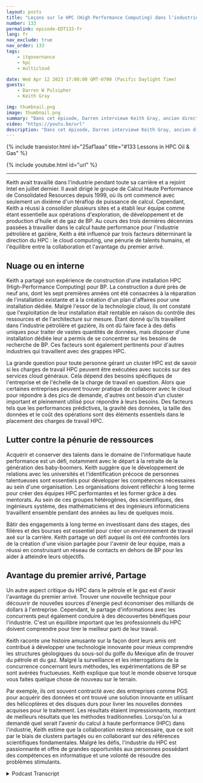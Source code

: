 ```yaml
---
layout: posts
title: "Leçons sur le HPC (High Performance Computing) dans l'industrie pétrolière et gazière"
number: 133
permalink: episode-EDT133-fr
lang: fr
nav_exclude: true
nav_order: 133
tags:
    - itgovernance
    - hpc
    - multicloud

date: Wed Apr 12 2023 17:00:00 GMT-0700 (Pacific Daylight Time)
guests:
    - Darren W Pulsipher
    - Keith Gray

img: thumbnail.png
image: thumbnail.png
summary: "Dans cet épisode, Darren interviewe Keith Gray, ancien directeur de l'informatique à haute performance chez British Petroleum. Avec plus de 30 ans de gestion de centres de calcul HPC, Keith offre une grande perspective sur les défis, les meilleures pratiques et l'avenir du calcul à haute performance."
video: "https://youtu.be/url"
description: "Dans cet épisode, Darren interviewe Keith Gray, ancien directeur de l'informatique à haute performance chez British Petroleum. Avec plus de 30 ans de gestion de centres de calcul HPC, Keith offre une grande perspective sur les défis, les meilleures pratiques et l'avenir du calcul à haute performance."
---
```


<div>
{% include transistor.html id="25af1aaa" title="#133 Lessons in HPC Oil & Gas" %}

{% include youtube.html id="url" %}
</div>

---

Keith avait travaillé dans l'industrie pendant toute sa carrière et a rejoint Intel en juillet dernier. Il avait dirigé le groupe de Calcul Haute Performance de Consolidated Resources depuis 1999, où ils ont commencé avec seulement un dixième d'un téraflop de puissance de calcul. Cependant, Keith a réussi à consolider plusieurs sites et a établi leur équipe comme étant essentielle aux opérations d'exploration, de développement et de production d'huile et de gaz de BP. Au cours des trois dernières décennies passées à travailler dans le calcul haute performance pour l'industrie pétrolière et gazière, Keith a été influencé par trois facteurs déterminant la direction du HPC : le cloud computing, une pénurie de talents humains, et l'équilibre entre la collaboration et l'avantage du premier arrivé.

## Nuage ou en interne

Keith a partagé son expérience de construction d'une installation HPC (High-Performance Computing) pour BP. La construction a duré près de neuf ans, dont les sept premières années ont été consacrées à la réparation de l'installation existante et à la création d'un plan d'affaires pour une installation dédiée. Malgré l'essor de la technologie cloud, ils ont constaté que l'exploitation de leur installation était rentable en raison du contrôle des ressources et de l'architecture sur mesure. Étant donné qu'ils travaillent dans l'industrie pétrolière et gazière, ils ont dû faire face à des défis uniques pour traiter de vastes quantités de données, mais disposer d'une installation dédiée leur a permis de se concentrer sur les besoins de recherche de BP. Ces facteurs sont également pertinents pour d'autres industries qui travaillent avec des grappes HPC.

La grande question pour toute personne gérant un cluster HPC est de savoir si les charges de travail HPC peuvent être exécutées avec succès sur des services cloud généraux. Cela dépend des besoins spécifiques de l'entreprise et de l'échelle de la charge de travail en question. Alors que certaines entreprises peuvent trouver pratique de collaborer avec le cloud pour répondre à des pics de demande, d'autres ont besoin d'un cluster important et pleinement utilisé pour répondre à leurs besoins. Des facteurs tels que les performances prédictives, la gravité des données, la taille des données et le coût des opérations sont des éléments essentiels dans le placement des charges de travail HPC.

## Lutter contre la pénurie de ressources

Acquérir et conserver des talents dans le domaine de l'informatique haute performance est un défi, notamment avec le départ à la retraite de la génération des baby-boomers. Keith suggère que le développement de relations avec les universités et l'identification précoce de personnes talentueuses sont essentiels pour développer les compétences nécessaires au sein d'une organisation. Les organisations doivent réfléchir à long terme pour créer des équipes HPC performantes et les former grâce à des mentorats. Au sein de ces groupes hétérogènes, des scientifiques, des ingénieurs système, des mathématiciens et des ingénieurs informaticiens travaillent ensemble pendant des années au lieu de quelques mois.

Bâtir des engagements à long terme en investissant dans des stages, des filières et des bourses est essentiel pour créer un environnement de travail axé sur la carrière. Keith partage un défi auquel ils ont été confrontés lors de la création d'une vision partagée pour l'avenir de leur équipe, mais a réussi en construisant un réseau de contacts en dehors de BP pour les aider à atteindre leurs objectifs.

## Avantage du premier arrivé, Partage

Un autre aspect critique du HPC dans le pétrole et le gaz est d'avoir l'avantage du premier arrivé. Trouver une nouvelle technique pour découvrir de nouvelles sources d'énergie peut économiser des milliards de dollars à l'entreprise. Cependant, le partage d'informations avec les concurrents peut également conduire à des découvertes bénéfiques pour l'industrie. C'est un équilibre important que les professionnels du HPC doivent comprendre pour tirer le meilleur parti de leur travail.

Keith raconte une histoire amusante sur la façon dont leurs amis ont contribué à développer une technologie innovante pour mieux comprendre les structures géologiques du sous-sol du golfe du Mexique afin de trouver du pétrole et du gaz. Malgré la surveillance et les interrogations de la concurrence concernant leurs méthodes, les expérimentations de BP se sont avérées fructueuses. Keith explique que tout le monde observe lorsque vous faites quelque chose de nouveau sur le terrain.

Par exemple, ils ont souvent contracté avec des entreprises comme PGS pour acquérir des données et ont trouvé une solution innovante en utilisant des hélicoptères et des disques durs pour livrer les nouvelles données acquises pour le traitement. Les résultats étaient impressionnants, montrant de meilleurs résultats que les méthodes traditionnelles. Lorsqu'on lui a demandé quel serait l'avenir du calcul à haute performance (HPC) dans l'industrie, Keith estime que la collaboration restera nécessaire, que ce soit par le biais de clusters partagés ou en collaborant sur des références scientifiques fondamentales. Malgré les défis, l'industrie du HPC est passionnante et offre de grandes opportunités aux personnes possédant des compétences en informatique et une volonté de résoudre des problèmes stimulants.



<details>
<summary> Podcast Transcript </summary>

<p></p>

</details>
